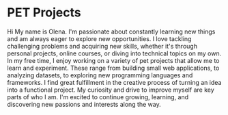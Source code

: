 # PET Projects
Hi
My name is Olena. I'm passionate about constantly learning new things and am always eager to explore new opportunities. I love tackling challenging problems and acquiring new skills, whether it's through personal projects, online courses, or diving into technical topics on my own.
In my free time, I enjoy working on a variety of pet projects that allow me to learn and experiment. These range from building small web applications, to analyzing datasets, to exploring new programming languages and frameworks. I find great fulfillment in the creative process of turning an idea into a functional project.
My curiosity and drive to improve myself are key parts of who I am. I'm excited to continue growing, learning, and discovering new passions and interests along the way.

